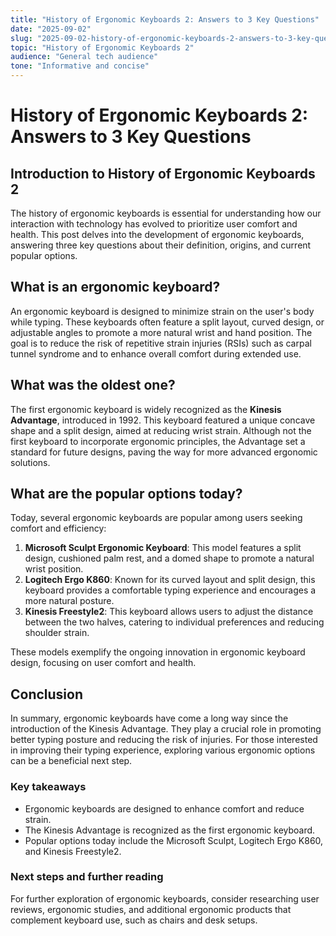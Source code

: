 ```yaml
---
title: "History of Ergonomic Keyboards 2: Answers to 3 Key Questions"
date: "2025-09-02"
slug: "2025-09-02-history-of-ergonomic-keyboards-2-answers-to-3-key-questions"
topic: "History of Ergonomic Keyboards 2"
audience: "General tech audience"
tone: "Informative and concise"
---
```


# History of Ergonomic Keyboards 2: Answers to 3 Key Questions

## Introduction to History of Ergonomic Keyboards 2

The history of ergonomic keyboards is essential for understanding how our interaction with technology has evolved to prioritize user comfort and health. This post delves into the development of ergonomic keyboards, answering three key questions about their definition, origins, and current popular options.

## What is an ergonomic keyboard?

An ergonomic keyboard is designed to minimize strain on the user's body while typing. These keyboards often feature a split layout, curved design, or adjustable angles to promote a more natural wrist and hand position. The goal is to reduce the risk of repetitive strain injuries (RSIs) such as carpal tunnel syndrome and to enhance overall comfort during extended use.

## What was the oldest one?

The first ergonomic keyboard is widely recognized as the **Kinesis Advantage**, introduced in 1992. This keyboard featured a unique concave shape and a split design, aimed at reducing wrist strain. Although not the first keyboard to incorporate ergonomic principles, the Advantage set a standard for future designs, paving the way for more advanced ergonomic solutions.

## What are the popular options today?

Today, several ergonomic keyboards are popular among users seeking comfort and efficiency:

1. **Microsoft Sculpt Ergonomic Keyboard**: This model features a split design, cushioned palm rest, and a domed shape to promote a natural wrist position.
2. **Logitech Ergo K860**: Known for its curved layout and split design, this keyboard provides a comfortable typing experience and encourages a more natural posture.
3. **Kinesis Freestyle2**: This keyboard allows users to adjust the distance between the two halves, catering to individual preferences and reducing shoulder strain.

These models exemplify the ongoing innovation in ergonomic keyboard design, focusing on user comfort and health.

## Conclusion

In summary, ergonomic keyboards have come a long way since the introduction of the Kinesis Advantage. They play a crucial role in promoting better typing posture and reducing the risk of injuries. For those interested in improving their typing experience, exploring various ergonomic options can be a beneficial next step.

### Key takeaways

- Ergonomic keyboards are designed to enhance comfort and reduce strain.
- The Kinesis Advantage is recognized as the first ergonomic keyboard.
- Popular options today include the Microsoft Sculpt, Logitech Ergo K860, and Kinesis Freestyle2.

### Next steps and further reading

For further exploration of ergonomic keyboards, consider researching user reviews, ergonomic studies, and additional ergonomic products that complement keyboard use, such as chairs and desk setups.